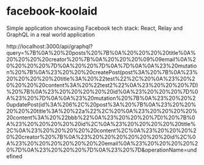 # facebook-koolaid
Simple application showcasing Facebook tech stack: React, Relay and GraphQL in a real world application

http://localhost:3000/api/graphql?query=%7B%0A%20%20posts%20%7B%0A%20%20%20%20title%0A%20%20%20%20creator%20%7B%0A%20%20%20%09%09email%0A%20%20%20%20%7D%0A%20%20%7D%0A%7D%0A%0A%23%20mutation%20%7B%0A%23%20%20%20createPost(post%3A%20%7B%0A%23%20%20%20%20%20title%3A%20%22test%22%2C%20%0A%23%20%20%20%20%20content%3A%20%22test2%22%0A%23%20%20%20%7D)%20%7B%0A%23%20%20%20%20%20id%0A%23%20%20%20%7D%0A%23%20%7D%0A%0A%23%20mutation%20%7B%0A%23%20%20%20updatePost(id%3A%206%2C%20post%3A%20%7B%0A%23%20%20%20%20%20title%3A%20%22a%22%2C%20%0A%23%20%20%20%20%20content%3A%20%22bbb%22%0A%23%20%20%20%7D)%20%7B%0A%23%20%20%20%20%20id%2C%0A%23%20%20%20%20%20title%2C%0A%23%20%20%20%20%20content%2C%0A%23%20%20%20%20%20creator%20%7B%0A%23%20%20%20%20%20%20%20id%2C%0A%23%20%20%20%20%20%20%20email%0A%23%20%20%20%20%20%7D%0A%23%20%20%20%7D%0A%23%20%7D&operationName=undefined
